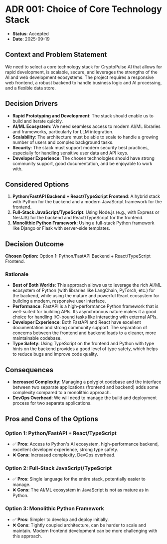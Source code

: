 # ADR 001: Choice of Core Technology Stack

*   **Status**: Accepted
*   **Date**: 2025-09-19

## Context and Problem Statement

We need to select a core technology stack for CryptoPulse AI that allows for rapid development, is scalable, secure, and leverages the strengths of the AI and web development ecosystems. The project requires a responsive web frontend, a robust backend to handle business logic and AI processing, and a flexible data store.

## Decision Drivers

*   **Rapid Prototyping and Development**: The stack should enable us to build and iterate quickly.
*   **AI/ML Ecosystem**: We need seamless access to modern AI/ML libraries and frameworks, particularly for LLM integration.
*   **Scalability**: The architecture must be able to scale to handle a growing number of users and complex background tasks.
*   **Security**: The stack must support modern security best practices, especially for handling sensitive user data and API keys.
*   **Developer Experience**: The chosen technologies should have strong community support, good documentation, and be enjoyable to work with.

## Considered Options

1.  **Python/FastAPI Backend + React/TypeScript Frontend**: A hybrid stack with Python for the backend and a modern JavaScript framework for the frontend.
2.  **Full-Stack JavaScript/TypeScript**: Using Node.js (e.g., with Express or NestJS) for the backend and React/TypeScript for the frontend.
3.  **Monolithic Python Framework**: Using a full-stack Python framework like Django or Flask with server-side templates.

## Decision Outcome

**Chosen Option:** Option 1: Python/FastAPI Backend + React/TypeScript Frontend.

### Rationale

*   **Best of Both Worlds**: This approach allows us to leverage the rich AI/ML ecosystem of Python (with libraries like LangChain, PyTorch, etc.) for the backend, while using the mature and powerful React ecosystem for building a modern, responsive user interface.
*   **Performance**: FastAPI is a high-performance Python framework that is well-suited for building APIs. Its asynchronous nature makes it a good choice for handling I/O-bound tasks like interacting with external APIs.
*   **Developer Experience**: Both FastAPI and React have excellent documentation and strong community support. The separation of concerns between the frontend and backend leads to a cleaner, more maintainable codebase.
*   **Type Safety**: Using TypeScript on the frontend and Python with type hints on the backend provides a good level of type safety, which helps to reduce bugs and improve code quality.

## Consequences

*   **Increased Complexity**: Managing a polyglot codebase and the interface between two separate applications (frontend and backend) adds some complexity compared to a monolithic approach.
*   **DevOps Overhead**: We will need to manage the build and deployment process for two separate applications.

## Pros and Cons of the Options

### Option 1: Python/FastAPI + React/TypeScript

*   ✅ **Pros**: Access to Python's AI ecosystem, high-performance backend, excellent developer experience, strong type safety.
*   ❌ **Cons**: Increased complexity, DevOps overhead.

### Option 2: Full-Stack JavaScript/TypeScript

*   ✅ **Pros**: Single language for the entire stack, potentially easier to manage.
*   ❌ **Cons**: The AI/ML ecosystem in JavaScript is not as mature as in Python.

### Option 3: Monolithic Python Framework

*   ✅ **Pros**: Simpler to develop and deploy initially.
*   ❌ **Cons**: Tightly coupled architecture, can be harder to scale and maintain. Modern frontend development can be more challenging with this approach.